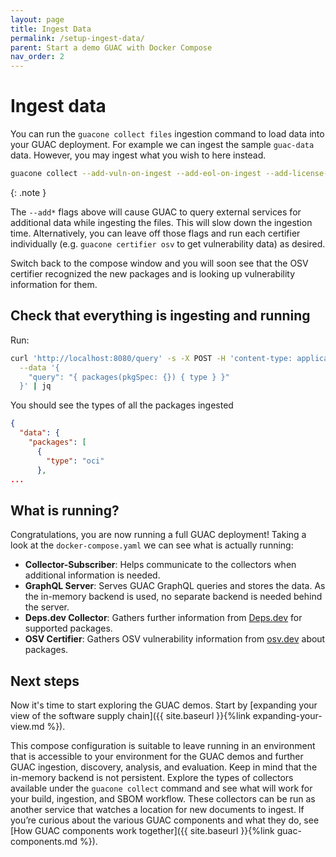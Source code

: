 ```yaml
---
layout: page
title: Ingest Data
permalink: /setup-ingest-data/
parent: Start a demo GUAC with Docker Compose
nav_order: 2
---
```


# Ingest data

You can run the `guacone collect files` ingestion command to load data into your
GUAC deployment. For example we can ingest the sample `guac-data` data. However,
you may ingest what you wish to here instead.

```bash
guacone collect --add-vuln-on-ingest --add-eol-on-ingest --add-license-on-ingest files guac-data-main/docs
```

{: .note }

The `--add*` flags above will cause GUAC to query external services for
additional data while ingesting the files. This will slow down the ingestion
time. Alternatively, you can leave off those flags and run each certifier
individually (e.g. `guacone certifier osv` to get vulnerability data) as
desired.

Switch back to the compose window and you will soon see that the OSV certifier
recognized the new packages and is looking up vulnerability information for
them.

## Check that everything is ingesting and running

Run:

```bash
curl 'http://localhost:8080/query' -s -X POST -H 'content-type: application/json' \
  --data '{
    "query": "{ packages(pkgSpec: {}) { type } }"
  }' | jq
```

You should see the types of all the packages ingested

```json
{
  "data": {
    "packages": [
      {
        "type": "oci"
      },
...
```

## What is running?

Congratulations, you are now running a full GUAC deployment! Taking a look at
the `docker-compose.yaml` we can see what is actually running:

- **Collector-Subscriber**: Helps communicate to the collectors when additional
  information is needed.
- **GraphQL Server**: Serves GUAC GraphQL queries and stores the data. As the
  in-memory backend is used, no separate backend is needed behind the server.
- **Deps.dev Collector**: Gathers further information from
  [Deps.dev](https://deps.dev/) for supported packages.
- **OSV Certifier**: Gathers OSV vulnerability information from
  [osv.dev](https://osv.dev/) about packages.

## Next steps

Now it's time to start exploring the GUAC demos. Start by [expanding your view
of the software supply chain]({{
site.baseurl }}{%link expanding-your-view.md %}).

This compose configuration is suitable to leave running in an environment that
is accessible to your environment for the GUAC demos and further GUAC ingestion,
discovery, analysis, and evaluation. Keep in mind that the in-memory backend is
not persistent. Explore the types of collectors available under the
`guacone collect` command and see what will work for your build, ingestion, and
SBOM workflow. These collectors can be run as another service that watches a
location for new documents to ingest. If you’re curious about the various GUAC
components and what they do, see [How GUAC components work together]({{
site.baseurl }}{%link guac-components.md %}).
